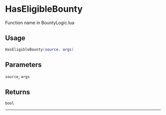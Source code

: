 # HasEligibleBounty
Function name in BountyLogic.lua
## Usage
```lua
HasEligibleBounty(source, args)
```
## Parameters
`source`, `args`
## Returns
`bool`

---